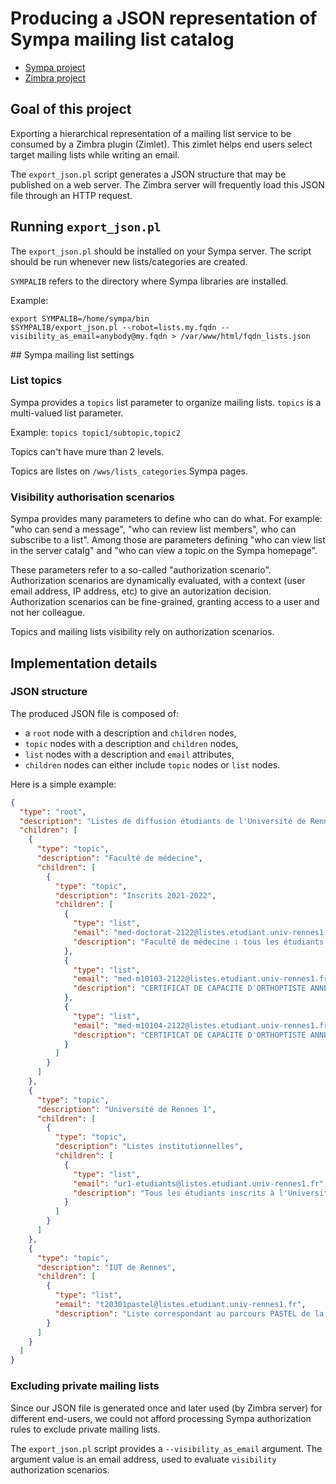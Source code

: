 # Producing a JSON representation of Sympa mailing list catalog

* [Sympa project](https://www.sympa.org/)
* [Zimbra project](https://www.zimbra.com/)

## Goal of this project

Exporting a hierarchical representation of a mailing list service to be consumed by a Zimbra plugin (Zimlet). This zimlet helps end users select target mailing lists while writing an email.

The `export_json.pl` script generates a JSON structure that may be published on a web server. The Zimbra server will frequently load this JSON file through an HTTP request. 

## Running `export_json.pl`

The `export_json.pl` should be installed on your Sympa server. The script should be run whenever new lists/categories are created.

`SYMPALIB` refers to the directory where Sympa libraries are installed.

Example:
```
export SYMPALIB=/home/sympa/bin
$SYMPALIB/export_json.pl --robot=lists.my.fqdn --visibility_as_email=anybody@my.fqdn > /var/www/html/fqdn_lists.json
```

## Sympa mailing list settings

### List topics

Sympa provides a `topics` list parameter to organize mailing lists. `topics` is a multi-valued list parameter.

Example: `topics topic1/subtopic,topic2`

Topics can't have mure than 2 levels.

Topics are listes on `/wws/lists_categories` Sympa pages.

### Visibility authorisation scenarios

Sympa provides many parameters to define who can do what. For example: "who can send a message", "who can review list members", who can subscribe to a list". Among those are parameters defining "who can view list in the server catalg" and "who can view a topic on the Sympa homepage".

These parameters refer to a so-called "authorization scenario". Authorization scenarios are dynamically evaluated, with a context (user email address, IP address, etc) to give an autorization decision. Authorization scenarios can be fine-grained, granting access to a user and not her colleague.

Topics and mailing lists visibility rely on authorization scenarios.


## Implementation details

### JSON structure

The produced JSON file is composed of:
* a `root` node with a description and `children` nodes,
* `topic` nodes with a description and `children` nodes,
* `list` nodes with a description and `email` attributes,
* `children` nodes can either include `topic` nodes or `list` nodes.

Here is a simple example:
```json
{
  "type": "root",
  "description": "Listes de diffusion étudiants de l'Université de Rennes 1",
  "children": [
    {
      "type": "topic",
      "description": "Faculté de médecine",
      "children": [
        {
          "type": "topic",
          "description": "Inscrits 2021-2022",
          "children": [
            {
              "type": "list",
              "email": "med-doctorat-2122@listes.etudiant.univ-rennes1.fr",
              "description": "Faculté de médecine : tous les étudiants inscrits en Doctorat (inscrits 2021-2022) (19 membres)"
            },
            {
              "type": "list",
              "email": "med-m10103-2122@listes.etudiant.univ-rennes1.fr",
              "description": "CERTIFICAT DE CAPACITE D'ORTHOPTISTE ANNEE2 (inscrits 2021-2022) (20 membres)"
            },
            {
              "type": "list",
              "email": "med-m10104-2122@listes.etudiant.univ-rennes1.fr",
              "description": "CERTIFICAT DE CAPACITE D'ORTHOPTISTE ANNEE3 (inscrits 2021-2022) (18 membres)"
            }
          ]
        }
      ]
    },
    {
      "type": "topic",
      "description": "Université de Rennes 1",
      "children": [
        {
          "type": "topic",
          "description": "Listes institutionnelles",
          "children": [
            {
              "type": "list",
              "email": "ur1-etudiants@listes.etudiant.univ-rennes1.fr",
              "description": "Tous les étudiants inscrits à l'Université, année universitaire en cours (37751 membres)"
            }
          ]
        }
      ]
    },
    {
      "type": "topic",
      "description": "IUT de Rennes",
      "children": [
        {
          "type": "list",
          "email": "t20301pastel@listes.etudiant.univ-rennes1.fr",
          "description": "Liste correspondant au parcours PASTEL de la LP Mécatronique (13 membres)"
        }
      ]
    }
  ]
}
```

### Excluding private mailing lists

Since our JSON file is generated once and later used (by Zimbra server) for different end-users, we could not afford processing Sympa authorization rules to exclude private mailing lists.

The `export_json.pl` script provides a `--visibility_as_email` argument. The argument value is an email address, used to evaluate `visibility` authorization scenarios.
